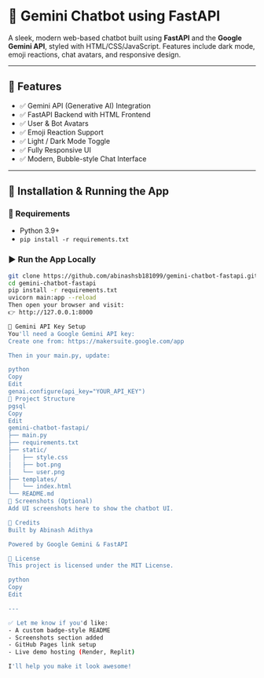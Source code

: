 # 🤖 Gemini Chatbot using FastAPI

A sleek, modern web-based chatbot built using **FastAPI** and the **Google Gemini API**, styled with HTML/CSS/JavaScript. Features include dark mode, emoji reactions, chat avatars, and responsive design.

---

## 🌟 Features

- ✅ Gemini API (Generative AI) Integration
- ✅ FastAPI Backend with HTML Frontend
- ✅ User & Bot Avatars
- ✅ Emoji Reaction Support
- ✅ Light / Dark Mode Toggle
- ✅ Fully Responsive UI
- ✅ Modern, Bubble-style Chat Interface

---

## 🚀 Installation & Running the App

### 🔧 Requirements

- Python 3.9+
- `pip install -r requirements.txt`

### ▶️ Run the App Locally

```bash
git clone https://github.com/abinashsb181099/gemini-chatbot-fastapi.git
cd gemini-chatbot-fastapi
pip install -r requirements.txt
uvicorn main:app --reload
Then open your browser and visit:
👉 http://127.0.0.1:8000

🔐 Gemini API Key Setup
You'll need a Google Gemini API key:
Create one from: https://makersuite.google.com/app

Then in your main.py, update:

python
Copy
Edit
genai.configure(api_key="YOUR_API_KEY")
📂 Project Structure
pgsql
Copy
Edit
gemini-chatbot-fastapi/
├── main.py
├── requirements.txt
├── static/
│   ├── style.css
│   ├── bot.png
│   └── user.png
├── templates/
│   └── index.html
└── README.md
📸 Screenshots (Optional)
Add UI screenshots here to show the chatbot UI.

🧠 Credits
Built by Abinash Adithya

Powered by Google Gemini & FastAPI

📄 License
This project is licensed under the MIT License.

python
Copy
Edit

---

✅ Let me know if you'd like:
- A custom badge-style README
- Screenshots section added
- GitHub Pages link setup
- Live demo hosting (Render, Replit)

I'll help you make it look awesome!
